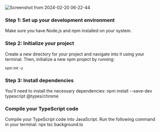![Screenshot from 2024-02-20 06-22-44](https://github.com/sreyleak99/Browsing-History-Visualiser/assets/63221455/6049a7c5-1c39-491f-87b7-5ecd207f1c8b)


### Step 1: Set up your development environment
Make sure you have Node.js and npm installed on your system.

### Step 2: Initialize your project
Create a new directory for your project and navigate into it using your terminal. Then, initialize a new npm project by running:

<sup>npm init -y </sup>

### Step 3: Install dependencies
You'll need to install the necessary dependencies:
npm install --save-dev typescript @types/chrome

### Compile your TypeScript code
Compile your TypeScript code into JavaScript. Run the following command in your terminal:
npx tsc background.ts
